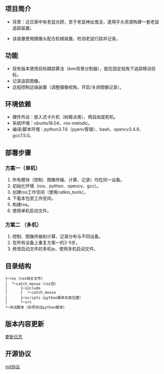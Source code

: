 ## 项目简介
- 背景：近日家中有老鼠光顾，苦于老鼠神出鬼没，遂用手头资源构建一套老鼠追踪装置。

- 该装置使用摄像头配合机械装置，检测老鼠行踪并记录。

## 功能
- 现有版本使用目标跟踪算法（knn背景分割器），能在固定视角下追踪移动目标。
- 记录追踪图像。
- 远程控制远端装置（调整摄像视角，开启/关闭图像记录）。

## 环境依赖
- 硬件外设：嵌入式卡片机（树莓派类）、两自由度舵机。
- 系统环境：ubuntu18.04、ros-melodic。
- 编译/脚本环境：python3.7.6（pyenv管理）、bash、opencv3.4.9、gcc7.5.0。

## 部署步骤  
### 方案一（单机）
1. 所有模块（控制、图像传输、计算、记录）均在同一设备。  
2. 初始化环境（ros、python、opencv、gcc）。
3. 创建ros工作空间（使用catkin_tools）。
4. 下载本包至工作空间。
5. 构建ros。
6. 使用单机启动文件。

### 方案二 （多机）

1. 控制、图像传输和计算、记录分布与不同设备。
2. 在所有设备上重复方案一的2-5步。
3. 修改启动文件的多机ip，使用多机启动文件。

## 目录结构
```shell
├─ros（ros相关文件）
│  └─catch_mouse（ros包）       
│      ├─include       
│      │  └─catch_mouse
│      ├─scripts（python脚本存放位置）       
│      └─src
└─测试脚本（杂项测试python脚本）
```
## 版本内容更新

[更新日志](./更新日志.md)

## 开源协议

[mit协议](./LICENSE.md)